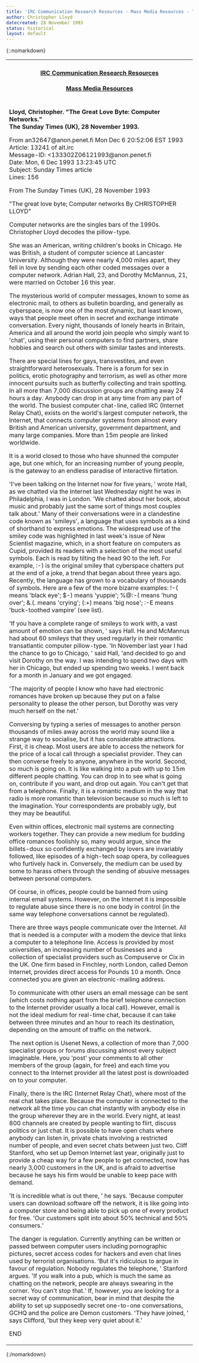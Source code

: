 ```yaml
---
title: 'IRC Communication Research Resources - Mass Media Resources - The Great Love Byte: Computer Networks'
author: Christopher Lloyd
datecreated: 28 November 1993
status: historical
layout: default
---
```

{::nomarkdown}

<center>
  <table width="600" border="0" cellspacing="0" cellpadding="0">
    <tr> 
      <td height="17" align="center"> 
        <h4><b><a href="/communication-research/">IRC Communication Research 
          Resources</a></b></h4>
        <h4><b><a href="/communication-research/mass-media/">Mass Media 
          Resources</a></b></h4>
      </td>
    </tr>
    <tr> 
      <td> 
        <p><b>Lloyd, Christopher. "The Great Love Byte: Computer Networks." <br>
          The Sunday Times (UK), 28 November 1993.</b></p>
        <p>From an32647@anon.penet.fi Mon Dec 6 20:52:06 EST 1993<br>
          Article: 13241 of alt.irc<br>
          Message-ID: &lt;133302Z06121993@anon.penet.fi<br>
          Date: Mon, 6 Dec 1993 13:23:45 UTC<br>
          Subject: Sunday Times article<br>
          Lines: 156</p>
        <p>From The Sunday Times (UK), 28 November 1993</p>
        <p>"The great love byte; Computer networks By CHRISTOPHER LLOYD"</p>
        <p>Computer networks are the singles bars of the 1990s. Christopher Lloyd 
          decodes the pillow-type.</p>
        <p>She was an American, writing children's books in Chicago. He was British, 
          a student of computer science at Lancaster University. Although they 
          were nearly 4,000 miles apart, they fell in love by sending each other 
          coded messages over a computer network. Adrian Hall, 23, and Dorothy 
          McMannus, 21, were married on October 16 this year.</p>
        <p>The mysterious world of computer messages, known to some as electronic 
          mail, to others as bulletin boarding, and generally as cyberspace, is 
          now one of the most dynamic, but least known, ways that people meet 
          often in secret and exchange intimate conversation. Every night, thousands 
          of lonely hearts in Britain, America and all around the world join people 
          who simply want to 'chat', using their personal computers to find partners, 
          share hobbies and search out others with similar tastes and interests.</p>
        <p>There are special lines for gays, transvestites, and even straightforward 
          heterosexuals. There is a forum for sex in politics, erotic photography 
          and terrorism, as well as other more innocent pursuits such as butterfly 
          collecting and train spotting. In all more than 7,000 discussion groups 
          are chatting away 24 hours a day. Anybody can drop in at any time from 
          any part of the world. The busiest computer chat-line, called IRC (Internet 
          Relay Chat), exists on the world's largest computer network, the Internet, 
          that connects computer systems from almost every British and American 
          university, government department, and many large companies. More than 
          15m people are linked worldwide.</p>
        <p>It is a world closed to those who have shunned the computer age, but 
          one which, for an increasing number of young people, is the gateway 
          to an endless paradise of interactive flirtation.</p>
        <p>'I've been talking on the Internet now for five years, ' wrote Hall, 
          as we chatted via the Internet last Wednesday night he was in Philadelphia, 
          I was in London. 'We chatted about her book, about music and probably 
          just the same sort of things most couples talk about.' Many of their 
          conversations were in a clandestine code known as 'smileys', a language 
          that uses symbols as a kind of shorthand to express emotions. The widespread 
          use of the smiley code was highlighted in last week's issue of New Scientist 
          magazine, which, in a short feature on computers as Cupid, provided 
          its readers with a selection of the most useful symbols. Each is read 
          by tilting the head 90 to the left. For example, :-) is the original 
          smiley that cyberspace chatters put at the end of a joke, a trend that 
          began about three years ago. Recently, the language has grown to a vocabulary 
          of thousands of symbols. Here are a few of the more bizarre examples: 
          !-( means 'black eye'; $-) means 'yuppie'; %@:-( means 'hung over'; 
          &amp;.(. means 'crying'; (:+) means 'big nose'; :-E means 'buck-toothed 
          vampire' (see list).</p>
        <p>'If you have a complete range of smileys to work with, a vast amount 
          of emotion can be shown, ' says Hall. He and McMannus had about 60 smileys 
          that they used regularly in their romantic transatlantic computer pillow-type. 
          'In November last year I had the chance to go to Chicago, ' said Hall, 
          'and decided to go and visit Dorothy on the way. I was intending to 
          spend two days with her in Chicago, but ended up spending two weeks. 
          I went back for a month in January and we got engaged.</p>
        <p>'The majority of people I know who have had electronic romances have 
          broken up because they put on a false personality to please the other 
          person, but Dorothy was very much herself on the net.' </p>
        <p>Conversing by typing a series of messages to another person thousands 
          of miles away across the world may sound like a strange way to socialise, 
          but it has considerable attractions. First, it is cheap. Most users 
          are able to access the network for the price of a local call through 
          a specialist provider. They can then converse freely to anyone, anywhere 
          in the world. Second, so much is going on. It is like walking into a 
          pub with up to 15m different people chatting. You can drop in to see 
          what is going on, contribute if you want, and drop out again. You can't 
          get that from a telephone. Finally, it is a romantic medium in the way 
          that radio is more romantic than television because so much is left 
          to the imagination. Your correspondents are probably ugly, but they 
          may be beautiful.</p>
        <p>Even within offices, electronic mail systems are connecting workers 
          together. They can provide a new medium for budding office romances 
          foolishly so, many would argue, since the billets-doux so confidently 
          exchanged by lovers are invariably followed, like episodes of a high-tech 
          soap opera, by colleagues who furtively hack in. Conversely, the medium 
          can be used by some to harass others through the sending of abusive 
          messages between personal computers.</p>
        <p>Of course, in offices, people could be banned from using internal email 
          systems. However, on the Internet it is impossible to regulate abuse 
          since there is no one body in control (in the same way telephone conversations 
          cannot be regulated).</p>
        <p>There are three ways people communicate over the Internet. All that 
          is needed is a computer with a modem the device that links a computer 
          to a telephone line. Access is provided by most universities, an increasing 
          number of businesses and a collection of specialist providers such as 
          Compuserve or Cix in the UK. One firm based in Finchley, north London, 
          called Demon Internet, provides direct access for Pounds 10 a month. 
          Once connected you are given an electronic-mailing address.</p>
        <p>To communicate with other users an email message can be sent (which 
          costs nothing apart from the brief telephone connection to the Internet 
          provider usually a local call). However, email is not the ideal medium 
          for real-time chat, because it can take between three minutes and an 
          hour to reach its destination, depending on the amount of traffic on 
          the network.</p>
        <p>The next option is Usenet News, a collection of more than 7,000 specialist 
          groups or forums discussing almost every subject imaginable. Here, you 
          'post' your comments to all other members of the group (again, for free) 
          and each time you connect to the Internet provider all the latest post 
          is downloaded on to your computer.</p>
        <p>Finally, there is the IRC (Internet Relay Chat), where most of the 
          real chat takes place. Because the computer is connected to the network 
          all the time you can chat instantly with anybody else in the group wherever 
          they are in the world. Every night, at least 800 channels are created 
          by people wanting to flirt, discuss politics or just chat. It is possible 
          to have open chats where anybody can listen in, private chats involving 
          a restricted number of people, and even secret chats between just two. 
          Cliff Stanford, who set up Demon Internet last year, originally just 
          to provide a cheap way for a few people to get connected, now has nearly 
          3,000 customers in the UK, and is afraid to advertise because he says 
          his firm would be unable to keep pace with demand.</p>
        <p>'It is incredible what is out there, ' he says. 'Because computer users 
          can download software off the network, it is like going into a computer 
          store and being able to pick up one of every product for free. 'Our 
          customers split into about 50% technical and 50% consumers.'</p>
        <p>The danger is regulation. Currently anything can be written or passed 
          between computer users including pornographic pictures, secret access 
          codes for hackers and even chat lines used by terrorist organisations. 
          'But it's ridiculous to argue in favour of regulation. Nobody regulates 
          the telephone, ' Stanford argues. 'If you walk into a pub, which is 
          much the same as chatting on the network, people are always swearing 
          in the corner. You can't stop that.' If, however, you are looking for 
          a secret way of communication, bear in mind that despite the ability 
          to set up supposedly secret one-to-one conversations, GCHQ and the police 
          are Demon customers. 'They have joined, ' says Clifford, 'but they keep 
          very quiet about it.'</p>
        <p>END </p>
                      </td>
    </tr>
  </table>

</center>
{:/nomarkdown}
